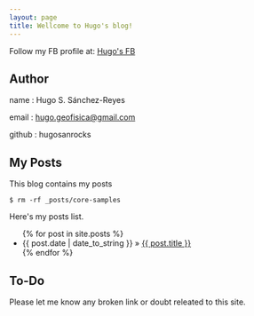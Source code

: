 ```yaml
---
layout: page
title: Wellcome to Hugo's blog!
---
```


Follow my FB profile at: [Hugo's FB](https://www.facebook.com/hugosamuel.sanchezreyes)

## Author


    
name : Hugo S. Sánchez-Reyes

email : [hugo.geofisica@gmail.com](http://www.gmail.com)

github : hugosanrocks


## My Posts

This blog contains my posts

    $ rm -rf _posts/core-samples

Here's my posts list.

<ul class="posts">
  {% for post in site.posts %}
    <li><span>{{ post.date | date_to_string }}</span> &raquo; <a href="{{ BASE_PATH }}{{ post.url }}">{{ post.title }}</a></li>
  {% endfor %}
</ul>

## To-Do

Please let me know any broken link or doubt releated to this site.
